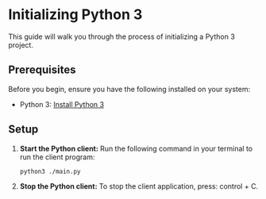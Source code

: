# Initializing Python 3

This guide will walk you through the process of initializing a Python 3 project.

## Prerequisites

Before you begin, ensure you have the following installed on your system:

- Python 3: [Install Python 3](https://www.python.org/downloads/)

## Setup

1. **Start the Python client:**
   Run the following command in your terminal to run the client program:
   ```bash
   python3 ./main.py
   ```

2. **Stop the Python client:**
   To stop the client application, press: control + C.
